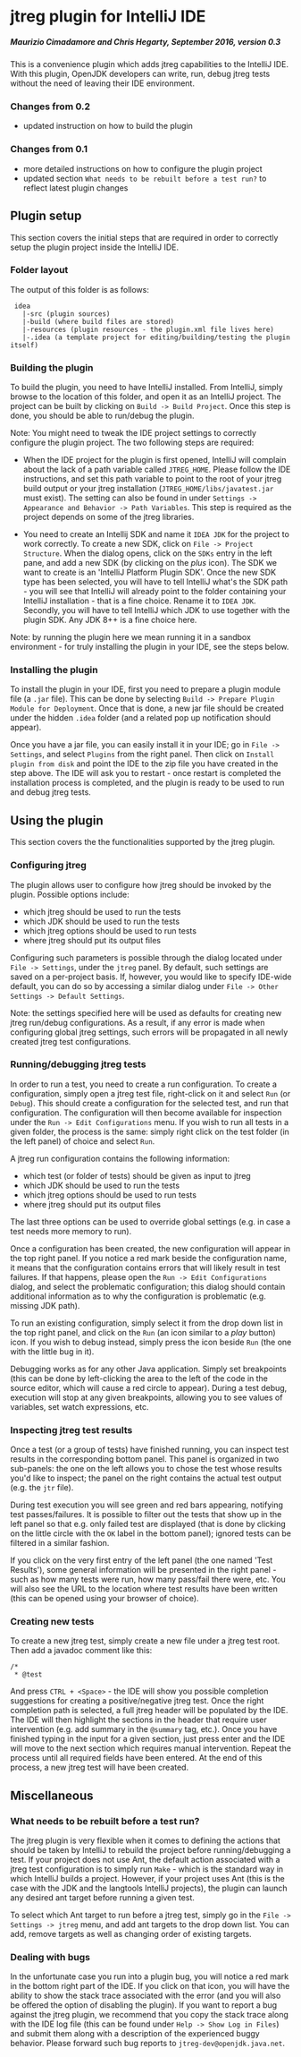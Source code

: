 # jtreg plugin for IntelliJ IDE
##### *Maurizio Cimadamore and Chris Hegarty, September 2016, version 0.3*

This is a convenience plugin which adds jtreg capabilities to the IntelliJ IDE. With this plugin, OpenJDK developers
can write, run, debug jtreg tests without the need of leaving their IDE environment.

### Changes from 0.2

* updated instruction on how to build the plugin

### Changes from 0.1

* more detailed instructions on how to configure the plugin project
* updated section `What needs to be rebuilt before a test run?` to reflect latest plugin changes

## Plugin setup

This section covers the initial steps that are required in order to correctly setup the plugin project inside the IntelliJ IDE.

### Folder layout

The output of this folder is as follows:

```
 idea
   |-src (plugin sources)
   |-build (where build files are stored)
   |-resources (plugin resources - the plugin.xml file lives here)
   |-.idea (a template project for editing/building/testing the plugin itself)
```

### Building the plugin

To build the plugin, you need to have IntelliJ installed. From IntelliJ, simply browse to the location of this folder, and open it as an IntelliJ project. The project can be built by clicking on `Build -> Build Project`. Once this step is done, you should be able to run/debug the plugin.

Note: You might need to tweak the IDE project settings to correctly configure the plugin project. The two following steps are required:

* When the IDE project for the plugin is first opened, IntelliJ will complain about the lack of a path variable called `JTREG_HOME`. Please follow the IDE instructions, and set this path variable to point to the root of your jtreg build output or your jtreg installation (`JTREG_HOME/libs/javatest.jar` must exist). The setting can also be found in under `Settings -> Appearance and Behavior -> Path Variables`. This step is required as the project depends on some of the jtreg libraries.

* You need to create an Intellij SDK and name it `IDEA JDK` for the project to work correctly. To create a new SDK, click on `File -> Project Structure`. When the dialog opens, click on the `SDKs` entry in the left pane, and add a new SDK (by clicking on the *plus* icon). The SDK we want to create is an 'IntelliJ Platform Plugin SDK'. Once the new SDK type has been selected, you will have to tell IntelliJ what's the SDK path - you will see that IntelliJ will already point to the folder containing your IntelliJ installation - that is a fine choice. Rename it to `IDEA JDK`. Secondly, you will have to tell IntelliJ which JDK to use together with the plugin SDK. Any JDK 8++ is a fine choice here.
  
Note: by running the plugin here we mean running it in a sandbox environment - for truly installing the plugin in your IDE, see the steps below.

### Installing the plugin

To install the plugin in your IDE, first you need to prepare a plugin module file (a `.jar` file). This can be done by selecting `Build -> Prepare Plugin Module for Deployment`. Once that is done, a new jar file should be created under the hidden `.idea` folder (and a related pop up notification should appear).

Once you have a jar file, you can easily install it in your IDE; go in `File -> Settings`, and select `Plugins` from the right panel. Then click on `Install plugin from disk` and point the IDE to the zip file you have created in the step above. The IDE will ask you to restart - once restart is completed the installation process is completed, and the plugin is ready to be used to run and debug jtreg tests.

## Using the plugin

This section covers the the functionalities supported by the jtreg plugin.

### Configuring jtreg

The plugin allows user to configure how jtreg should be invoked by the plugin. Possible options include:

* which jtreg should be used to run the tests
* which JDK should be used to run the tests
* which jtreg options should be used to run tests
* where jtreg should put its output files

Configuring such parameters is possible through the dialog located under `File -> Settings`, under the `jtreg` panel. By default, such settings are saved on a per-project basis. If, however, you would like to specify IDE-wide default, you can do so by accessing a similar dialog under `File -> Other Settings -> Default Settings`.

Note: the settings specified here will be used as defaults for creating new jtreg run/debug configurations. As a result, if any error is made when configuring global jtreg settings, such errors will be propagated in all newly created jtreg test configurations.

### Running/debugging jtreg tests

In order to run a test, you need to create a run configuration. To create a configuration, simply open a jtreg test file, right-click on it and select `Run` (or `Debug`). This should create a configuration for the selected test, and run that configuration. The configuration will then become available for inspection under the `Run -> Edit Configurations` menu. If you wish to run all tests in a given folder, the process is the same: simply right click on the test folder (in the left panel) of choice and select `Run`.

A jtreg run configuration contains the following information:

* which test (or folder of tests) should be given as input to jtreg
* which JDK should be used to run the tests
* which jtreg options should be used to run tests
* where jtreg should put its output files

The last three options can be used to override global settings (e.g. in case a test needs more memory to run).

Once a configuration has been created, the new configuration will appear in the top right panel. If you notice a red mark beside the configuration name, it means that the configuration contains errors that will likely result in test failures. If that happens, please open the `Run -> Edit Configurations` dialog, and select the problematic configuration; this dialog should contain additional information as to why the configuration is problematic (e.g. missing JDK path).

To run an existing configuration, simply select it from the drop down list in the top right panel, and click on the `Run` (an icon similar to a *play* button) icon. If you wish to debug instead, simply press the icon beside `Run` (the one with the little bug in it).

Debugging works as for any other Java application. Simply set breakpoints (this can be done by left-clicking the area to the left of the code in the source editor, which will cause a red circle to appear). During a test debug, execution will stop at any given breakpoints, allowing you to see values of variables, set watch expressions, etc.

### Inspecting jtreg test results

Once a test (or a group of tests) have finished running, you can inspect test results in the corresponding bottom panel. This panel is organized in two sub-panels: the one on the left allows you to chose the test whose results you'd like to inspect; the panel on the right contains the actual test output (e.g. the `jtr` file).

During test execution you will see green and red bars appearing, notifying test passes/failures. It is possible to filter out the tests that show up in the left panel so that e.g. only failed test are displayed (that is done by clicking on the little circle with the `OK` label in the bottom panel); ignored tests can be filtered in a similar fashion.

If you click on the very first entry of the left panel (the one named 'Test Results'), some general information will be presented in the right panel - such as how many tests were run, how many pass/fail there were, etc. You will also see the URL to the location where test results have been written (this can be opened using your browser of choice).

### Creating new tests

To create a new jtreg test, simply create a new file under a jtreg test root. Then add a javadoc comment like this:

```
/*
 * @test
```

And press `CTRL + <Space>` - the IDE will show you possible completion suggestions for creating a positive/negative jtreg test. Once the right completion path is selected, a full jtreg header will be populated by the IDE. The IDE will then highlight the sections in the header that require user intervention (e.g. add summary in the `@summary` tag, etc.). Once you have finished typing in the input for a given section, just press enter and the IDE will move to the next section which requires manual intervention. Repeat the process until all required fields have been entered. At the end of this process, a new jtreg test will have been created.

## Miscellaneous

### What needs to be rebuilt before a test run?

The jtreg plugin is very flexible when it comes to defining the actions that should be taken by IntelliJ to rebuild the project before running/debugging a test. If your project does not use Ant, the default action associated with a jtreg test configuration is to simply run `Make` - which is the standard way in which IntelliJ builds a project. However, if your project uses Ant (this is the case with the JDK and the langtools IntelliJ projects), the plugin can launch any desired ant target before running a given test.

To select which Ant target to run before a jtreg test, simply go in the `File -> Settings -> jtreg` menu, and add ant targets to the drop down list. You can add, remove targets as well as changing order of existing targets.

### Dealing with bugs

In the unfortunate case you run into a plugin bug, you will notice a red mark in the bottom right part of the IDE. If you click on that icon, you will have the ability to show the stack trace associated with the error (and you will also be offered the option of disabling the plugin). If you want to report a bug against the jtreg plugin, we recommend that you copy the stack trace along with the IDE log file (this can be found under `Help -> Show Log in Files`) and submit them along with a description of the experienced buggy behavior. Please forward such bug reports to `jtreg-dev@openjdk.java.net`.
